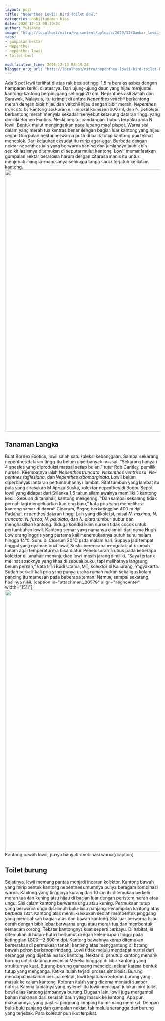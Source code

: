 ```yaml
---
layout: post
title: "Nepenthes Lowii: Bird Toilet Bowl"
categories: hobi|tanaman hias
date: 2020-12-13 08:19:24
author: Yudianto
image: "http://localhost/mitra/wp-content/uploads/2020/12/Gambar_lowii_1024x575.jpg"
tags:
- gumpalan nektar
- Nepenthes
- nepenthes lowii
- toilet bowl

modification_time: 2020-12-13 08:19:24
blogger_orig_url: "http://localhost/mitra/nepenthes-lowii-bird-toilet-bowl.html"
---
```


Ada 5 pot lowii terlihat di atas rak besi setinggi 1,5 m beralas asbes dengan hamparan kerikil di atasnya. Dari ujung-ujung daun yang hijau menjuntai kantong-kantong berpinggang setinggi 20 cm. Nepenthes asli Sabah dan Sarawak, Malaysia, itu terimpit di antara <i lang="la">Nepenthes veitchii</i> berkantong merah dengan bibir hijau dan veitchii hijau dengan bibir merah, <i lang="la">Nepenthes truncata</i> berkantong seukuran air mineral kemasan 600 ml, dan N. petiolata berkantong merah menyala sekadar menyebut ketakung dataran tinggi yang dimiliki Borneo Exotics.
Meski begitu, pandangan Trubus terpaku pada N. lowii. Bentuk mulut mengingatkan pada lubang maaf pispot. Warna sisi dalam yang merah tua kontras benar dengan bagian luar kantong yang hijau segar. Gumpalan nektar berwarna putih di balik tutup kantong pun telihat mencolok.
Dari kejauhan eksudat itu mirip agar-agar. Berbeda dengan nektar nepenthes lain yang berwarna bening dan jumlahnya jauh lebih sedikit lazimnya ditemukan di seputar mulut kantong. Lowii memanfaatkan gumpalan nektar beraroma harum dengan citarasa manis itu untuk menjebak mangsa-mangsanya sehingga tanpa sadar terjatuh ke dalam kantong.
<a href="http://127.0.0.1/mitra/wp-content/uploads/2020/12/Nepenthes.jpg"><img class="aligncenter wp-image-20580 size-full" src="http://127.0.0.1/mitra/wp-content/uploads/2020/12/Nepenthes.jpg" alt="" width="1511" height="850" /></a>
<h2 id="Langka">Tanaman Langka</h2>
Buat Borneo Exotics, lowii salah satu koleksi kebanggaan. Sampai sekarang nepenthes dataran tinggi itu belum diperbanyak massal. “Sekarang hanya i 4 spesies yang diproduksi massal setiap bulan,” tutur Rob Cantley, pemilik nurseri. Keempatnya ialah <i lang="la">Nepenthes truncata</i>, <i lang="la">Nepenthes ventricosa</i>, <i lang="la">Nepenthes rafflesiana</i>, dan <i lang="la">Nepenthes albomarginata</i>. Lowii belum diperbanyak lantaran pertumbuhannya lambat.
Sifat tumbuh yang lambat itu pula yang dirasakan M Apriza Suska, kolektor nepenthes di Bogor. Sepot lowii yang didapat dari Srilanka 1,5 tahun silam awalnya memiliki 3 kantong kecil. Sebulan di tanahair, kantong mengering. “Dan sampai sekarang tidak pernah lagi mengeluarkan kantong baru,” kata pria yang memelihara kantong semar di daerah Ciderum, Bogor, berketinggian 400 m dpi. Padahal, nepenthes dataran tinggi
Lain yang dikoleksi, misal <i lang="la">N. maxima</i>, <i lang="la">N. truncata</i>, <i lang="la">N. fusca</i>, <i lang="la">N. petiolata</i>, dan <i lang="la">N. alata</i> tumbuh subur dan menghasilkan kantong.
Diduga kondisi iklim nurseri tidak cocok untuk pertumbuhan lowii. Kantong semar yang namanya diambil dari nama Hugh Low orang Inggris yang pertama kali menemukannya butuh suhu malam hingga 14°C. Suhu di Ciderum 20°C pada malam hari. Supaya jadi tempat tinggal yang nyaman buat lowii, Suska berencana mengotak-atik rumah tanam agar temperaturnya bisa diatur.
Penelusuran Trubus pada beberapa kolektor di tanahair menunjukkan lowii masih jarang dimiliki. “Saya tertarik melihat sosoknya yang khas di sebuah buku, tapi melihatnya langsung belum pernah,” kata IrTri Budi Utama, MT, kolektor di Kaliurang, Yogyakarta. Sudah berkali-kali pria yang punya usaha rumah makan sekaligus kolam pancing itu memesan pada beberapa teman. Namun, sampai sekarang hasilnya nihil.
[caption id="attachment_20579" align="aligncenter" width="1511"]<a href="http://127.0.0.1/mitra/wp-content/uploads/2020/12/Nepenthes-Lowii.jpg"><img class="wp-image-20579 size-full" src="http://127.0.0.1/mitra/wp-content/uploads/2020/12/Nepenthes-Lowii.jpg" alt="" width="1511" height="850" /></a> Kantong bawah lowii, punya banyak kombinasi warna[/caption]
<h2 id="Toilet">Toilet burung</h2>
Sejatinya, lowii memang pantas menjadi incaran kolektor. Kantong bawah yang mirip bentuk kantong nepenthes umumnya punya beragam kombinasi warna. Kantong yang tingginya kurang dari 10 cm itu ditemukan berkelir merah tua dan kuning atau hijau di bagian luar dengan peristom merah atau ungu. Sisi dalam kantong berwarna ungu atau kuning. Permukaan tutup yang berwarna ungu diselimuti bulu-bulu panjang.
Penampilan kantong atas berbeda 180°. Kantong atas memiliki lekukan seolah membentuk pinggang yang memisahkan bagian atas dan bawah kantong. Sisi luar berwarna hijau cerah dengan bibir lebar berwarna ungu atau merah tua dan membentuk semacam corong. Tekstur kantongnya kuat seperti berkayu. Di habitat, ia ditemukan di hutan-hutan berlumut dengan kelembapan tinggi pada ketinggian 1.800—2.600 m dpi. Kantong bawahnya kerap ditemukan berserakan di permukaan tanah; kantong atas menggantung di batang bawah pohon berkanopi rindang.
Lowii tidak melulu mendapat nutrisi dari serangga yang dijebak masuk kantong. Nektar di penutup kantong menarik burung untuk datang mencicipi.Mereka hinggap di bibir kantong yang strukturnya kuat. Burung-burung gampang mencicipi nektar karena bentuk tutup yang menganga. Ketika itulah terjadi proses simbiosis. Burung mendapat makanan berupa nektar, lowii kejatuhan kotoran burung yang masuk ke dalam kantong. Kotoran itulah yang dicerna menjadi sumber nutrisi. Karena tabiatnya yang nyleneh itu lowii mendapat julukan bird toilet bowl alias kantong jambannya burung.
Dugaan lain, lowii juga mengambil bahan makanan dari serasah daun yang masuk ke kantong. Apa pun makanannya, yang pasti si pinggang ramping itu memang memikat. Dengan bulu-bulu panjang dan gumpalan nektar, tak melulu serangga dan burung yang terjebak. Para kolektor pun ikut terpikat.
